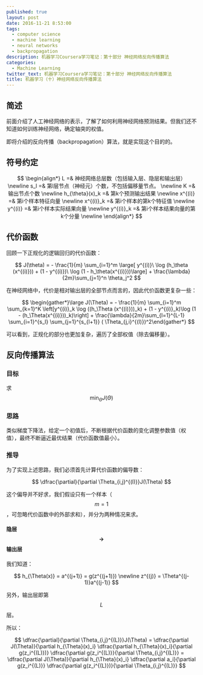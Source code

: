```yaml
---
published: true
layout: post
date: 2016-11-21 8:53:00
tags:
  - computer science
  - machine learning
  - neural networks
  - backpropagation
description: 机器学习Coursera学习笔记：第十部分 神经网络反向传播算法
categories:
  - Machine Learning
twitter_text: 机器学习Coursera学习笔记：第十部分 神经网络反向传播算法
title: 机器学习（十）神经网络反向传播算法
---
```

## 简述

前面介绍了人工神经网络的表示，了解了如何利用神经网络预测结果。但我们还不知道如何训练神经网络，确定轴突的权值。

即将介绍的反向传播（backpropagation）算法，就是实现这个目的的。

## 符号约定

$$
\begin{align*}
L =& 神经网络总层数（包括输入层、隐层和输出层） \newline
s_l =& 第l层节点（神经元）个数，不包括偏移量节点。 \newline 
K =& 输出节点个数 \newline
h_{\theta}(x)_k =& 第k个预测输出结果 \newline
x^{(i)} =& 第i个样本特征向量 \newline
x^{(i)}_k =& 第i个样本的第k个特征值 \newline
y^{(i)} =& 第i个样本实际结果向量 \newline
y^{(i)}_k =& 第i个样本结果向量的第k个分量 \newline
\end{align*}
$$

## 代价函数

回顾一下正规化的逻辑回归的代价函数：

$$
J(\theta) = - \frac{1}{m} \sum_{i=1}^m \large[ y^{(i)}\ \log (h_\theta (x^{(i)})) + (1 - y^{(i)})\ \log (1 - h_\theta(x^{(i)}))\large] + \frac{\lambda}{2m}\sum_{j=1}^n \theta_j^2
$$

在神经网络中，代价是相对输出层的全部节点而言的，因此代价函数更复杂一些：

$$
\begin{gather*}\large J(\Theta) = - \frac{1}{m} \sum_{i=1}^m \sum_{k=1}^K \left[y^{(i)}_k \log ((h_\Theta (x^{(i)}))_k) + (1 - y^{(i)}_k)\log (1 - (h_\Theta(x^{(i)}))_k)\right] + \frac{\lambda}{2m}\sum_{l=1}^{L-1} \sum_{i=1}^{s_l} \sum_{j=1}^{s_{l+1}} ( \Theta_{j,i}^{(l)})^2\end{gather*}
$$

可以看到，正规化的部分也更加复杂，遍历了全部权值（除去偏移量）。

## 反向传播算法

### 目标

求 $$ \min_\Theta J(\Theta) $$

### 思路

类似梯度下降法，给定一个初值后，不断根据代价函数的变化调整参数值（权值），最终不断逼近最优结果（代价函数值最小）。

### 推导

为了实现上述思路，我们必须首先计算代价函数的偏导数：

$$
\dfrac{\partial}{\partial \Theta_{i,j}^{(l)}}J(\Theta)
$$

这个偏导并不好求，我们假设只有一个样本（$$m=1$$，可忽略代价函数中的外部求和），并分为两种情况来求。

#### 隐层$$\rightarrow$$输出层

我们知道：

$$
h_{\Theta(x)} = a^{(j+1)} = g(z^{(j+1)}) \newline
z^{(j)} = \Theta^{(j-1)}a^{(j-1)}
$$

另外，输出层即第$$L$$层。

所以：

$$
\dfrac{\partial}{\partial \Theta_{i,j}^{(L)}}J(\Theta)
= \dfrac{\partial J(\Theta)}{\partial h_{\Theta}(x)_i} \dfrac{\partial h_{\Theta}(x)_i}{\partial g(z_i^{(L)})} \dfrac{\partial g(z_i^{(L)}}{\partial  \Theta_{i,j}^{(L)}}
= \dfrac{\partial J(\Theta)}{\partial h_{\Theta}(x)_i} \dfrac{\partial a_i}{\partial g(z_i^{(L)}} \dfrac{\partial g(z_i^{(L)})}{\partial  \Theta_{i,j}^{(L)}}
$$

